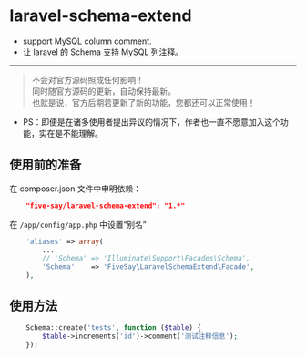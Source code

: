 laravel-schema-extend
=====================

- support MySQL column comment.
- 让 laravel 的 Schema 支持 MySQL 列注释。

---

> 不会对官方源码照成任何影响！  
> 同时随官方源码的更新，自动保持最新。  
> 也就是说，官方后期若更新了新的功能，您都还可以正常使用！

* PS：即便是在诸多使用者提出异议的情况下，作者也一直不愿意加入这个功能，实在是不能理解。

## 使用前的准备

在 composer.json 文件中申明依赖：

```json
    "five-say/laravel-schema-extend": "1.*"
```

在 `/app/config/app.php` 中设置“别名”

```php
    'aliases' => array(
        ...
        // 'Schema' => 'Illuminate\Support\Facades\Schema',
        'Schema'    => 'FiveSay\LaravelSchemaExtend\Facade',
    ),
```

## 使用方法

```php
    Schema::create('tests', function ($table) {
        $table->increments('id')->comment('测试注释信息');
    });
```
